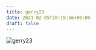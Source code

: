 ```yaml
---
title: gerry23
date: 2021-02-05T20:19:56+00:00
draft: false
---
```


![gerry23](/images/2003-14.jpg)


